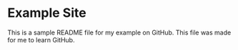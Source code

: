 # Example Site

This is a sample README file for my example on GitHub. This file was made for me to learn GitHub. 